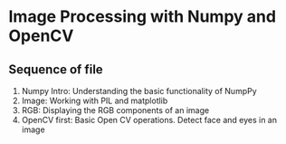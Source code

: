 # Image Processing with Numpy and OpenCV  
## Sequence of file  
1. Numpy Intro: Understanding the basic functionality of NumpPy  
2. Image: Working with PIL and matplotlib  
3. RGB: Displaying the RGB components of an image  
4. OpenCV first: Basic Open CV operations. Detect face and eyes in an image
